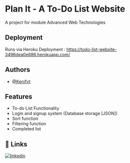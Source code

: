 # Plan It - A To-Do List Website
A project for module Advanced Web Technologies


## Deployment

Runs via Heroku Deployment : https://todo-list-website-3496dea0e686.herokuapp.com/




## Authors

- [@Kenifvt](https://github.com/Kenifvt)


## Features

- To-do List Functionality
- Login and signup system (Database storage [JSON])
- Sort function
- Filtering function
- Completed list 


## 🔗 Links
[![linkedin](https://img.shields.io/badge/linkedin-0A66C2?style=for-the-badge&logo=linkedin&logoColor=white)](https://www.linkedin.com/in/kenneth-tecson-519157205?utm_source=share&utm_campaign=share_via&utm_content=profile&utm_medium=ios_app)


